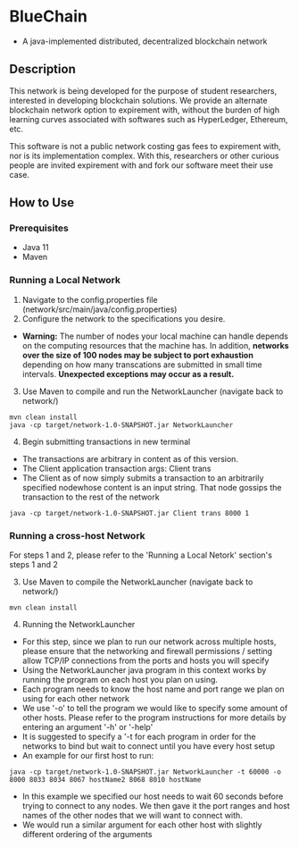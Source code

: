 # **BlueChain**
  - A java-implemented distributed, decentralized blockchain network

## Description
This network is being developed for the purpose of student researchers, interested in developing blockchain solutions. We provide an alternate blockchain network option to expirement with, without the burden of high learning curves associated with softwares such as HyperLedger, Ethereum, etc. 

This software is not a public network costing gas fees to expirement with, nor is its implementation complex. With this, researchers or other curious people are invited expirement with and fork our software meet their use case.

## How to Use
### Prerequisites
  - Java 11
  - Maven

### Running a Local Network
  1. Navigate to the config.properties file (network/src/main/java/config.properties)
  2. Configure the network to the specifications you desire. 
  
  - **Warning:** The number of nodes your local machine can handle depends on the computing resources that the machine has. In addition, **networks over the size of 100 nodes may be subject to port exhaustion** depending on how many transcations are submitted in small time intervals. **Unexpected exceptions may occur as a result.**
  
  3. Use Maven to compile and run the NetworkLauncher (navigate back to network/)
  
    mvn clean install
    java -cp target/network-1.0-SNAPSHOT.jar NetworkLauncher
  4. Begin submitting transactions in new terminal
   - The transactions are arbitrary in content as of this version. 
   - The Client application transaction args: Client trans <portNum> <transactionContent>
   - The Client as of now simply submits a transaction to an arbitrarily specified nodewhose content is an input string. That node gossips the transaction to the rest of the network
  
    java -cp target/network-1.0-SNAPSHOT.jar Client trans 8000 1
    
### Running a cross-host Network
  For steps 1 and 2, please refer to the 'Running a Local Netork' section's steps 1 and 2
  
  3. Use Maven to compile the NetworkLauncher (navigate back to network/)
  
    mvn clean install
  
  4. Running the NetworkLauncher
  - For this step, since we plan to run our network across multiple hosts, please ensure that the networking and firewall permissions / setting allow TCP/IP connections from the ports and hosts you will specify
  - Using the NetworkLauncher java program in this context works by running the program on each host you plan on using. 
  - Each program needs to know the host name and port range we plan on using for each other network
  - We use '-o' to tell the program we would like to specify some amount of other hosts. Please refer to the program instructions for more details by entering an argument '-h' or '-help'
  - It is suggested to specify a '-t <timedWaitDelayMilliseconds> for each program in order for the networks to bind but wait to connect until you have every host setup
  - An example for our first host to run:

  ```java -cp target/network-1.0-SNAPSHOT.jar NetworkLauncher -t 60000 -o 8000 8033 8034 8067 hostName2 8068 8010 hostName```
    
  - In this example we specified our host needs to wait 60 seconds before trying to connect to any nodes. We then gave it the port ranges and host names of the other nodes that we will want to connect with.
  - We would run a similar argument for each other host with slightly different ordering of the arguments
